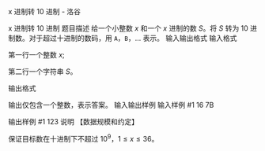 



x 进制转 10 进制 - 洛谷














x 进制转 10 进制
题目描述
给一个小整数 $x$ 和一个 $x$ 进制的数 $S$。将 $S$ 转为 $10$ 进制数。对于超过十进制的数码，用 `A`，`B`，$\ldots$ 表示。
输入输出格式
输入格式

第一行一个整数 $x$;

第二行一个字符串 $S$。

输出格式

输出仅包含一个整数，表示答案。
输入输出样例
输入样例 #1
16
7B

输出样例 #1
123
说明
【数据规模和约定】  

保证目标数在十进制下不超过 $10^9$，$1 \leq x \leq 36$。







